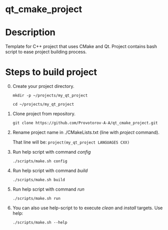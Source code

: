 # qt_cmake_project

# Description
Template for C++ project that uses CMake and Qt.
Project contains bash script to ease project building process.

# Steps to build project
0. Create your project directory. 

   `mkdir -p ~/projects/my_qt_project`
   
   `cd ~/projects/my_qt_project`
1. Clone project from repository.

   `git clone https://github.com/Provotorov-A-A/qt_cmake_project.git`
2. Rename project name in ./CMakeLists.txt (line with *project* command). 

   That line will be:
   `project(my_qt_project LANGUAGES CXX)`
3. Run help script with command *config*

   `./scripts/make.sh config`
4. Run help script with command *build*

   `./scripts/make.sh build`
5. Run help script with command *run*

   `./scripts/make.sh run`
6. You can also use help-script to to execute *clean* and *install* targets. Use help:

   `./scripts/make.sh --help`
